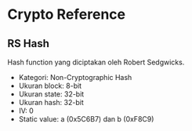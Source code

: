 # Crypto Reference

## RS Hash

Hash function yang diciptakan oleh Robert Sedgwicks.

* Kategori: Non-Cryptographic Hash
* Ukuran block:  8-bit
* Ukuran state: 32-bit
* Ukuran hash:  32-bit
* IV: 0
* Static value: a (0x5C6B7) dan b (0xF8C9)
